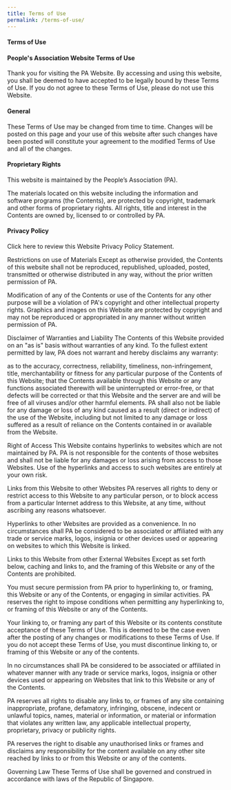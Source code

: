 ```yaml
---
title: Terms of Use
permalink: /terms-of-use/
---
```

#### Terms of Use
#### People's Association Website Terms of Use
Thank you for visiting the PA Website. By accessing and using this website, you shall be deemed to have accepted to be legally bound by these Terms of Use. If you do not agree to these Terms of Use, please do not use this Website.

#### General
These Terms of Use may be changed from time to time. Changes will be posted on this page and your use of this website after such changes have been posted will constitute your agreement to the modified Terms of Use and all of the changes.

#### Proprietary Rights
 This website is maintained by the People’s Association (PA).

The materials located on this website including the information and software programs (the Contents), are protected by copyright, trademark and other forms of proprietary rights. All rights, title and interest in the Contents are owned by, licensed to or controlled by PA.

#### Privacy Policy

Click here to review this Website Privacy Policy Statement.

Restrictions on use of Materials
Except as otherwise provided, the Contents of this website shall not be reproduced, republished, uploaded, posted, transmitted or otherwise distributed in any way, without the prior written permission of PA.

Modification of any of the Contents or use of the Contents for any other purpose will be a violation of PA's copyright and other intellectual property rights. Graphics and images on this Website are protected by copyright and may not be reproduced or appropriated in any manner without written permission of PA.

Disclaimer of Warranties and Liability
The Contents of this Website provided on an "as is" basis without warranties of any kind. To the fullest extent permitted by law, PA does not warrant and hereby disclaims any warranty:

as to the accuracy, correctness, reliability, timeliness, non-infringement, title, merchantability or fitness for any particular purpose of the Contents of this Website;
that the Contents available through this Website or any functions associated therewith will be uninterrupted or error-free, or that defects will be corrected or that this Website and the server are and will be free of all viruses and/or other harmful elements.
PA shall also not be liable for any damage or loss of any kind caused as a result (direct or indirect) of the use of the Website, including but not limited to any damage or loss suffered as a result of reliance on the Contents contained in or available from the Website.

Right of Access
This Website contains hyperlinks to websites which are not maintained by PA. PA is not responsible for the contents of those websites and shall not be liable for any damages or loss arising from access to those Websites. Use of the hyperlinks and access to such websites are entirely at your own risk.

Links from this Website to other Websites
PA reserves all rights to deny or restrict access to this Website to any particular person, or to block access from a particular Internet address to this Website, at any time, without ascribing any reasons whatsoever.

Hyperlinks to other Websites are provided as a convenience. In no circumstances shall PA be considered to be associated or affiliated with any trade or service marks, logos, insignia or other devices used or appearing on websites to which this Website is linked.

Links to this Website from other External Websites
Except as set forth below, caching and links to, and the framing of this Website or any of the Contents are prohibited.

You must secure permission from PA prior to hyperlinking to, or framing, this Website or any of the Contents, or engaging in similar activities. PA reserves the right to impose conditions when permitting any hyperlinking to, or framing of this Website or any of the Contents.

Your linking to, or framing any part of this Website or its contents constitute acceptance of these Terms of Use. This is deemed to be the case even after the posting of any changes or modifications to these Terms of Use. If you do not accept these Terms of Use, you must discontinue linking to, or framing of this Website or any of the contents.

In no circumstances shall PA be considered to be associated or affiliated in whatever manner with any trade or service marks, logos, insignia or other devices used or appearing on Websites that link to this Website or any of the Contents.

PA reserves all rights to disable any links to, or frames of any site containing inappropriate, profane, defamatory, infringing, obscene, indecent or unlawful topics, names, material or information, or material or information that violates any written law, any applicable intellectual property, proprietary, privacy or publicity rights.

PA reserves the right to disable any unauthorised links or frames and disclaims any responsibility for the content available on any other site reached by links to or from this Website or any of the contents.

Governing Law
These Terms of Use shall be governed and construed in accordance with laws of the Republic of Singapore.